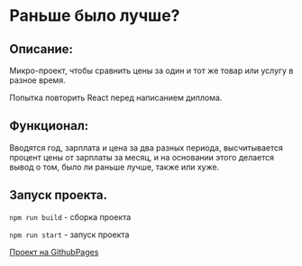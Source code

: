 # Раньше было лучше?

## Описание:
Микро-проект, чтобы сравнить цены за один и тот же товар или услугу в разное время. 

Попытка повторить React перед написанием диплома.

## Функционал:
Вводятся год, зарплата и цена за два разных периода, высчитывается процент цены от зарплаты за месяц, и на основании этого делается вывод о том, было ли раньше лучше, также или хуже. 

## Запуск проекта.
`npm run build` - сборка проекта

`npm run start` - запуск проекта


[Проект на GithubPages](https://e-zotova.github.io/how-much-was-it/)
